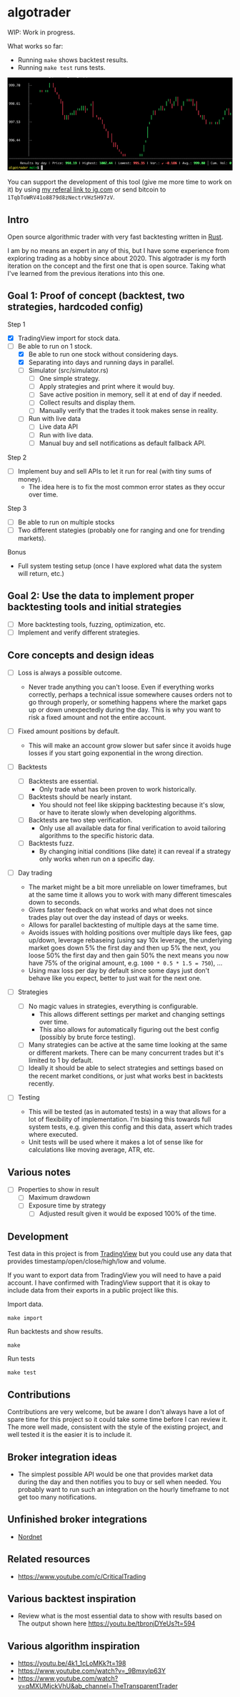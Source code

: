 # algotrader

WIP: Work in progress.

What works so far:

- Running `make` shows backtest results.
- Running `make test` runs tests.

![](example.png)

You can support the development of this tool (give me more time to work on it) by using [my referal link to ig.com](https://refer.ig.com/joakimk-16) or send bitcoin to `1TqbToWRV41o8879d8zNectrVHz5H97zV`.

## Intro

Open source algorithmic trader with very fast backtesting written in [Rust](https://www.rust-lang.org/).

I am by no means an expert in any of this, but I have some experience from exploring trading as a hobby since about 2020. This algotrader is my forth iteration on the concept and the first one that is open source. Taking what I've learned from the previous iterations into this one.

## Goal 1: Proof of concept (backtest, two strategies, hardcoded config)

Step 1

- [x] TradingView import for stock data.
- [ ] Be able to run on 1 stock.
  - [x] Be able to run one stock without considering days.
  - [x] Separating into days and running days in parallel.
  - [ ] Simulator (src/simulator.rs)
    - [ ] One simple strategy.
    - [ ] Apply strategies and print where it would buy.
    - [ ] Save active position in memory, sell it at end of day if needed.
    - [ ] Collect results and display them.
    - [ ] Manually verify that the trades it took makes sense in reality.
  - [ ] Run with live data
    - [ ] Live data API
    - [ ] Run with live data.
    - [ ] Manual buy and sell notifications as default fallback API.

Step 2

- [ ] Implement buy and sell APIs to let it run for real (with tiny sums of money).
  - The idea here is to fix the most common error states as they occur over time.

Step 3

- [ ] Be able to run on multiple stocks
- [ ] Two different stategies (probably one for ranging and one for trending markets).

Bonus

- Full system testing setup (once I have explored what data the system will return, etc.)

## Goal 2: Use the data to implement proper backtesting tools and initial strategies

- [ ] More backtesting tools, fuzzing, optimization, etc.
- [ ] Implement and verify different strategies.

## Core concepts and design ideas

- [ ] Loss is always a possible outcome.
  - Never trade anything you can't loose. Even if everything works correctly, perhaps a technical issue somewhere causes orders not to go through properly, or something happens where the market gaps up or down unexpectedly during the day. This is why you want to risk a fixed amount and not the entire account.
- [ ] Fixed amount positions by default.
  - This will make an account grow slower but safer since it avoids huge losses if you start going exponential in the wrong direction.

- [ ] Backtests
  - [ ] Backtests are essential.
    - Only trade what has been proven to work historically.
  - [ ] Backtests should be nearly instant.
    - You should not feel like skipping backtesting because it's slow, or have to iterate slowly when developing algorithms.
  - [ ] Backtests are two step verification.
    - Only use all available data for final verification to avoid tailoring algorithms to the specific historic data.
  - [ ] Backtests fuzz.
    - By changing initial conditions (like date) it can reveal if a strategy only works when run on a specific day.
- [ ] Day trading
   - The market might be a bit more unreliable on lower timeframes, but at the same time it allows you to work with many different timescales down to seconds.
   - Gives faster feedback on what works and what does not since trades play out over the day instead of days or weeks.
   - Allows for parallel backtesting of multiple days at the same time.
   - Avoids issues with holding positions over multiple days like fees, gap up/down, leverage rebaseing (using say 10x leverage, the underlying market goes down 5% the first day and then up 5% the next, you loose 50% the first day and then gain 50% the next means you now have 75% of the original amount, e.g. `1000 * 0.5 * 1.5 = 750`), ...
   - Using max loss per day by default since some days just don't behave like you expect, better to just wait for the next one.

- [ ] Strategies
  - [ ] No magic values in strategies, everything is configurable.
    - This allows different settings per market and changing settings over time.
    - This also allows for automatically figuring out the best config (possibly by brute force testing).
  - [ ] Many strategies can be active at the same time looking at the same or different markets. There can be many concurrent trades but it's limited to 1 by default.
  - [ ] Ideally it should be able to select strategies and settings based on the recent market conditions, or just what works best in backtests recently.

- [ ] Testing
  - This will be tested (as in automated tests) in a way that allows for a lot of flexibility of implementation. I'm biasing this towards full system tests, e.g. given this config and this data, assert which trades where executed.
  - Unit tests will be used where it makes a lot of sense like for calculations like moving average, ATR, etc.

## Various notes

- [ ] Properties to show in result
  - [ ] Maximum drawdown
  - [ ] Exposure time by strategy
    - [ ] Adjusted result given it would be exposed 100% of the time.

## Development

Test data in this project is from [TradingView](https://www.tradingview.com/) but you could use any data that provides timestamp/open/close/high/low and volume.

If you want to export data from TradingView you will need to have a paid account. I have confirmed with TradingView support that it is okay to include data from their exports in a public project like this.

Import data.

```
make import
```

Run backtests and show results.

```
make
```

Run tests

```
make test
```

## Contributions

Contributions are very welcome, but be aware I don't always have a lot of spare time for this project so it could take some time before I can review it. The more well made, consistent with the style of the existing project, and well tested it is the easier it is to include it.

## Broker integration ideas

- The simplest possible API would be one that provides market data during the day and then notifies you to buy or sell when needed. You probably want to run such an integration on the hourly timeframe to not get too many notifications.

## Unfinished broker integrations

- [Nordnet](https://github.com/joakimk/algotrader-nordnet)

## Related resources

- https://www.youtube.com/c/CriticalTrading

## Various backtest inspiration

- Review what is the most essential data to show with results based on The output shown here https://youtu.be/tbronjDYeUs?t=594

## Various algorithm inspiration

- https://youtu.be/4k1_1cLoMKk?t=198
- https://www.youtube.com/watch?v=_9Bmxylp63Y 
- https://www.youtube.com/watch?v=qMXUMjckVhU&ab_channel=TheTransparentTrader
